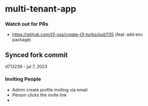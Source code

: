 # multi-tenant-app

### Watch out for PRs

- https://github.com/t3-oss/create-t3-turbo/pull/135 (feat: add env package)

## Synced fork commit

d713239 - jul 7, 2023

### Inviting People

- Admin create profile inviting via email
- Person clicks the invite link
-
